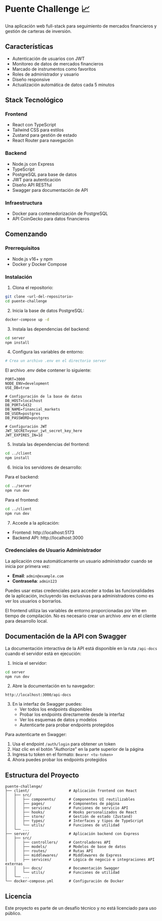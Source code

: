 # Puente Challenge 📈

Una aplicación web full-stack para seguimiento de mercados financieros y gestión de carteras de inversión.

## Características

- Autenticación de usuarios con JWT
- Monitoreo de datos de mercados financieros
- Marcado de instrumentos como favoritos
- Roles de administrador y usuario
- Diseño responsive
- Actualización automática de datos cada 5 minutos

## Stack Tecnológico

### Frontend

- React con TypeScript
- Tailwind CSS para estilos
- Zustand para gestión de estado
- React Router para navegación

### Backend

- Node.js con Express
- TypeScript
- PostgreSQL para base de datos
- JWT para autenticación
- Diseño API RESTful
- Swagger para documentación de API

### Infraestructura

- Docker para contenedorización de PostgreSQL
- API CoinGecko para datos financieros

## Comenzando

### Prerrequisitos

- Node.js v16+ y npm
- Docker y Docker Compose

### Instalación

1. Clona el repositorio:

```bash
git clone <url-del-repositorio>
cd puente-challenge
```

2. Inicia la base de datos PostgreSQL:

```bash
docker-compose up -d
```

3. Instala las dependencias del backend:

```bash
cd server
npm install
```

4. Configura las variables de entorno:

```bash
# Crea un archivo .env en el directorio server
```

El archivo .env debe contener lo siguiente:

```
PORT=3000
NODE_ENV=development
USE_DB=true

# Configuración de la base de datos
DB_HOST=localhost
DB_PORT=5432
DB_NAME=financial_markets
DB_USER=postgres
DB_PASSWORD=postgres

# Configuración JWT
JWT_SECRET=your_jwt_secret_key_here
JWT_EXPIRES_IN=1d
```

5. Instala las dependencias del frontend:

```bash
cd ../client
npm install
```

6. Inicia los servidores de desarrollo:

Para el backend:

```bash
cd ../server
npm run dev
```

Para el frontend:

```bash
cd ../client
npm run dev
```

7. Accede a la aplicación:

- Frontend: http://localhost:5173
- Backend API: http://localhost:3000

### Credenciales de Usuario Administrador

La aplicación crea automáticamente un usuario administrador cuando se inicia por primera vez:

- **Email**: `admin@example.com`
- **Contraseña**: `admin123`

Puedes usar estas credenciales para acceder a todas las funcionalidades de la aplicación, incluyendo las exclusivas para administradores como es ver los usuarios o borrarlos.

El frontend utiliza las variables de entorno proporcionadas por Vite en tiempo de compilación. No es necesario crear un archivo .env en el cliente para desarrollo local.

## Documentación de la API con Swagger

La documentación interactiva de la API está disponible en la ruta `/api-docs` cuando el servidor está en ejecución:

1. Inicia el servidor:

```bash
cd server
npm run dev
```

2. Abre la documentación en tu navegador:

```
http://localhost:3000/api-docs
```

3. En la interfaz de Swagger puedes:
   - Ver todos los endpoints disponibles
   - Probar los endpoints directamente desde la interfaz
   - Ver los esquemas de datos y modelos
   - Autenticarte para probar endpoints protegidos

Para autenticarte en Swagger:

1. Usa el endpoint `/auth/login` para obtener un token
2. Haz clic en el botón "Authorize" en la parte superior de la página
3. Ingresa tu token en el formato: `Bearer <tu-token>`
4. Ahora puedes probar los endpoints protegidos

## Estructura del Proyecto

```
puente-challenge/
├── client/                  # Aplicación frontend con React
│   ├── src/
│   │   ├── components/      # Componentes UI reutilizables
│   │   ├── pages/           # Componentes de página
│   │   ├── services/        # Funciones de servicio API
│   │   ├── hooks/           # Hooks personalizados de React
│   │   ├── store/           # Gestión de estado (Zustand)
│   │   ├── types/           # Interfaces y tipos de TypeScript
│   │   └── utils/           # Funciones de utilidad
│   └── ...
├── server/                  # Aplicación backend con Express
│   ├── src/
│   │   ├── controllers/     # Controladores API
│   │   ├── models/          # Modelos de base de datos
│   │   ├── routes/          # Rutas API
│   │   ├── middlewares/     # Middlewares de Express
│   │   ├── services/        # Lógica de negocio e integraciones API externas
│   │   ├── docs/            # Documentación Swagger
│   │   └── utils/           # Funciones de utilidad
│   └── ...
└── docker-compose.yml       # Configuración de Docker
```

## Licencia

Este proyecto es parte de un desafío técnico y no está licenciado para uso público.
